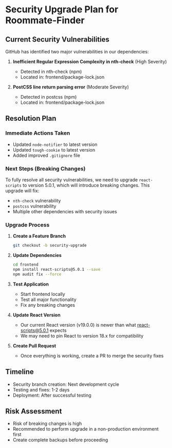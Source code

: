 # Security Upgrade Plan for Roommate-Finder

## Current Security Vulnerabilities

GitHub has identified two major vulnerabilities in our dependencies:

1. **Inefficient Regular Expression Complexity in nth-check** (High Severity)
   - Detected in nth-check (npm)
   - Located in: frontend/package-lock.json

2. **PostCSS line return parsing error** (Moderate Severity)
   - Detected in postcss (npm)
   - Located in: frontend/package-lock.json

## Resolution Plan

### Immediate Actions Taken
- Updated `node-notifier` to latest version
- Updated `tough-cookie` to latest version
- Added improved `.gitignore` file

### Next Steps (Breaking Changes)

To fully resolve all security vulnerabilities, we need to upgrade `react-scripts` to version 5.0.1, which will introduce breaking changes. This upgrade will fix:

- `nth-check` vulnerability 
- `postcss` vulnerability
- Multiple other dependencies with security issues

### Upgrade Process

1. **Create a Feature Branch**
   ```bash
   git checkout -b security-upgrade
   ```

2. **Update Dependencies**
   ```bash
   cd frontend
   npm install react-scripts@5.0.1 --save
   npm audit fix --force
   ```

3. **Test Application**
   - Start frontend locally
   - Test all major functionality
   - Fix any breaking changes

4. **Update React Version**
   - Our current React version (v19.0.0) is newer than what react-scripts@5.0.1 expects
   - We may need to pin React to version 18.x for compatibility

5. **Create Pull Request**
   - Once everything is working, create a PR to merge the security fixes

## Timeline
- Security branch creation: Next development cycle
- Testing and fixes: 1-2 days
- Deployment: After successful testing

## Risk Assessment
- Risk of breaking changes is high
- Recommended to perform upgrade in a non-production environment first
- Create complete backups before proceeding 